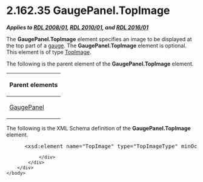 <html dir="LTR" xmlns:mshelp="http://msdn.microsoft.com/mshelp" xmlns:ddue="http://ddue.schemas.microsoft.com/authoring/2003/5" xmlns:xlink="http://www.w3.org/1999/xlink" xmlns:tool="http://www.microsoft.com/tooltip">
    <head>
        <meta http-equiv="Content-Type" content="text/html; CHARSET=utf-8"></meta>
        <meta name="save" content="history"></meta>
        <title>2.162.35 GaugePanel.TopImage</title>
        <xml>
            <mshelp:toctitle title="2.162.35 GaugePanel.TopImage"></mshelp:toctitle>
            <mshelp:rltitle title="[MS-RDL]: GaugePanel.TopImage"></mshelp:rltitle>
            <mshelp:keyword index="A" term="3ce15350-1729-4086-ab18-422d1215dedf"></mshelp:keyword>
            <mshelp:attr name="DCSext.ContentType" value="open specification"></mshelp:attr>
            <mshelp:attr name="AssetID" value="3ce15350-1729-4086-ab18-422d1215dedf"></mshelp:attr>
            <mshelp:attr name="TopicType" value="kbRef"></mshelp:attr>
            <mshelp:attr name="DCSext.Title" value="[MS-RDL]: GaugePanel.TopImage" />
        </xml>
    </head>
    <body>
        <div id="header">
            <h1 class="heading">2.162.35 GaugePanel.TopImage</h1>
        </div>
        <div id="mainSection">
            <div id="mainBody">
                <div id="allHistory" class="saveHistory"></div>
                <div id="sectionSection0" class="section" name="collapseableSection">
                    

<p><b><i>Applies to </i></b><a href="1e855f94-4617-47e4-b89e-0856c6cb420f.md"><b><i>RDL 2008/01</i></b></a><b><i>,
</i></b><a href="3428e690-a348-4ec7-8a6a-8efb42d2cdee.md"><b><i>RDL 2010/01</i></b></a><b><i>,
and </i></b><a href="52ce3983-2bfc-4e72-9359-42aaf5fe4509.md"><b><i>RDL 2016/01</i></b></a></p>

<p>The <b>GaugePanel.TopImage</b> element specifies an image to
be displayed at the top part of a <a href="b2482b3f-74ab-4ca8-a9e5-c07955011743.md#gt_27dcf483-6453-4420-a0d4-4288479eafcc">gauge</a>. The <b>GaugePanel.TopImage</b>
element is optional. This element is of type <a href="d2a28b79-671f-4c62-bbca-fb90939f0846.md">TopImage</a>.</p>

<p>The following is the parent element of the <b>GaugePanel.TopImage</b>
element.</p>

<table>
 <thead>
  <tr>
   <th>
   <p>Parent elements</p>
   </th>
  </tr>
 </thead>
 <tr>
  <td>
  <p><a href="f01744d3-79fa-4f30-94bf-a1ffa6bde2ac.md">GaugePanel</a></p>
  </td>
 </tr>
</table>

<p>The following is the XML Schema definition of the <b>GaugePanel.TopImage</b>
element.           </p>

<dl>
<dd>
<div><pre> &lt;xsd:element name=&quot;TopImage&quot; type=&quot;TopImageType&quot; minOccurs=&quot;0&quot;&gt;
</pre></div>
</dd></dl>


                </div>
            </div>
        </div>
    </body>
</html>